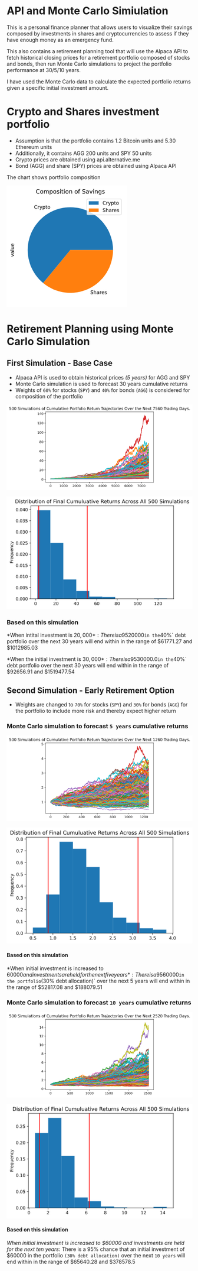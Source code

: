 # API and Monte Carlo Simiulation 


This is a personal finance planner that allows users to visualize their savings composed by investments in shares and cryptocurrencies to assess if they have enough money as an emergency fund.

This also contains a retirement planning tool that will use the Alpaca API to fetch historical closing prices for a retirement portfolio composed of stocks and bonds, then run Monte Carlo simulations to project the portfolio performance at 30/5/10 years. 

I have used the Monte Carlo data to calculate the expected portfolio returns given a specific initial investment amount.

# Crypto and Shares investment portfolio

* Assumption is that the portfolio contains 1.2 Bitcoin units and 5.30 Ethereum units
* Additionally, it contains AGG 200 units and SPY 50 units
* Crypto prices are obtained using api.alternative.me
* Bond (AGG) and share (SPY) prices are obtained using Alpaca API

The chart shows portfolio composition

![Crypto and Shares Portfolio value pie chart](Images/crypto_share_breakup.png)

# Retirement Planning using Monte Carlo Simulation

## First Simulation -  Base Case
* Alpaca API is used to obtain historical prices *(5 years)* for AGG and SPY
* Monte Carlo simulation is used to forecast 30 years cumulative returns
* Weights of `60%` for stocks (`SPY`) and `40%` for bonds (`AGG`) is considered for composition of the portfolio

![Monte Carlo Simulation](Images\plot_1.png)

![Probability Distribution of final cummulative returns](Images\plot_1_dist.png)

### Based on this simulation

*When intital investment is $20,000*:
There is a 95% chance that an initial investment of `$20000` in the `40%` debt portfolio over the next 30 years will end within in the range of $61771.27 and $1012985.03

*When the initial investment is $30,000*:
There is a 95% chance that an initial investment of `$30000.0` in the `40%` debt portfolio over the next 30 years will end within in the range of $92656.91 and $1519477.54

## Second Simulation - Early Retirement Option

* Weights are changed to `70%` for stocks (`SPY`) and `30%` for bonds (`AGG`) for the portfolio to include more risk and thereby expect higher return

### Monte Carlo simulation to forecast `5 years` cumulative returns


![Monte Carlo Simulation](Images\Plot_2.png)

![Probability Distribution of final cummulative returns](Images\plot_2_dist.png)

#### Based on this simulation

*When initial investment is increased to $60000 and investments are held for the next five years*:
There is a 95% chance that an initial investment of `$60000` in the portfolio `(30% debt allocation)` over the next 5 years will end within in the range of $52817.08 and $188079.51

### Monte Carlo simulation to forecast `10 years` cumulative returns


![Monte Carlo Simulation](Images\Plot_3.png)

![Probability Distribution of final cummulative returns](Images\plot_3_dist.png)

#### Based on this simulation

*When initial investment is increased to $60000 and investments are held for the next ten years*:
There is a 95% chance that an initial investment of $60000 in the portfolio `(30% debt allocation)` over the next `10 years` will end within in the range of $65640.28 and $378578.5
